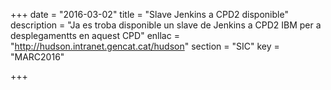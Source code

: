 +++
date        = "2016-03-02"
title       = "Slave Jenkins a CPD2 disponible"
description = "Ja es troba disponible un slave de Jenkins a CPD2 IBM per a desplegamentts en aquest CPD"
enllac      = "http://hudson.intranet.gencat.cat/hudson"
section     = "SIC"
key         = "MARC2016"

+++


